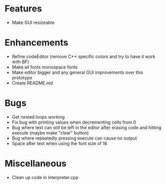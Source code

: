 # Features
* Make GUI resizeable

# Enhancements
* Refine codeEditor (remove C++ specific colors and try to have it work with BF)
* Make all fonts monospace fonts
* Make editor bigger and any general GUI improvements over this prototype
* Create README.md

# Bugs
* Get nested loops working
* Fix bug with printing values when decrementing cells from 0
* Bug where text can still be left in the editor after erasing code and hitting execute (maybe make "clear" button)
* Bug where repeatedly pressing execute can cause no output
* Space after text when using the font size of 16


# Miscellaneous
* Clean up code in Interpreter.cpp
